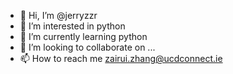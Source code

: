 - 👋 Hi, I’m @jerryzzr
- 👀 I’m interested in python
- 🌱 I’m currently learning python
- 💞️ I’m looking to collaborate on ...
- 📫 How to reach me zairui.zhang@ucdconnect.ie

<!---
jerryzzr/jerryzzr is a ✨ special ✨ repository because its `README.md` (this file) appears on your GitHub profile.
You can click the Preview link to take a look at your changes.
--->
